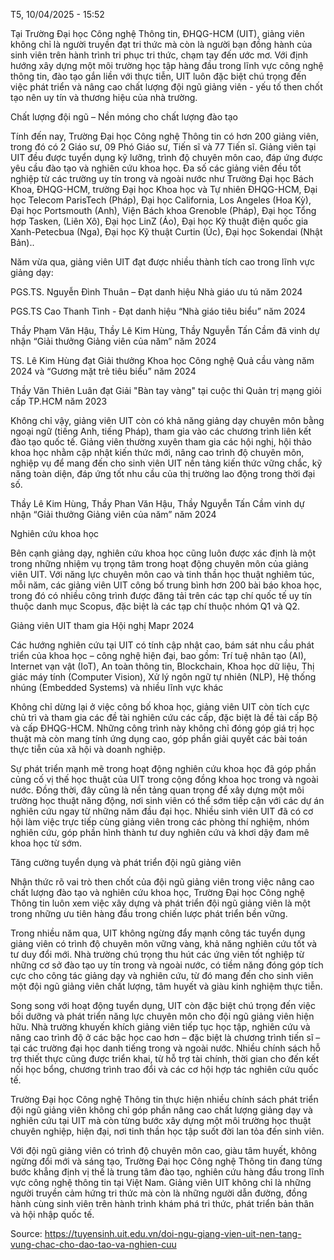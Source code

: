 T5, 10/04/2025 - 15:52

Tại Trường Đại học Công nghệ Thông tin, ĐHQG-HCM (UIT), giảng viên không chỉ là người truyền đạt tri thức mà còn là người bạn đồng hành của sinh viên trên hành trình tri phục tri thức, chạm tay đến ước mơ. Với định hướng xây dựng một môi trường học tập hàng đầu trong lĩnh vực công nghệ thông tin, đào tạo gắn liền với thực tiễn, UIT luôn đặc biệt chú trọng đến việc phát triển và nâng cao chất lượng đội ngũ giảng viên - yếu tố then chốt tạo nên uy tín và thương hiệu của nhà trường.

Chất lượng đội ngũ – Nền móng cho chất lượng đào tạo

Tính đến nay, Trường Đại học Công nghệ Thông tin có hơn 200 giảng viên, trong đó có 2 Giáo sư, 09 Phó Giáo sư, Tiến sĩ và 77 Tiến sĩ. Giảng viên tại UIT đều được tuyển dụng kỹ lưỡng, trình độ chuyên môn cao, đáp ứng được yêu cầu đào tạo và nghiên cứu khoa học. Đa số các giảng viên đều tốt nghiệp từ các trường uy tín trong và ngoài nước như Trường Đại học Bách Khoa, ĐHQG-HCM, trường Đại học Khoa học và Tự nhiên ĐHQG-HCM, Đại học Telecom ParisTech (Pháp), Đại học California, Los Angeles (Hoa Kỳ), Đại học Portsmouth (Anh), Viện Bách khoa Grenoble (Pháp), Đại học Tổng hợp Tasken, (Liên Xô), Đại học LinZ (Áo), Đại học Kỹ thuật điện quốc gia Xanh-Petecbua (Nga), Đại học Kỹ thuật Curtin (Úc), Đại học Sokendai (Nhật Bản)..

Năm vừa qua, giảng viên UIT đạt được nhiều thành tích cao trong lĩnh vực giảng dạy:

PGS.TS. Nguyễn Đình Thuân – Đạt danh hiệu Nhà giáo ưu tú năm 2024

PGS.TS Cao Thanh Tình - Đạt danh hiệu “Nhà giáo tiêu biểu” năm 2024

Thầy Phạm Văn Hậu, Thầy Lê Kim Hùng, Thầy Nguyễn Tấn Cầm đã vinh dự nhận “Giải thưởng Giảng viên của năm” năm 2024

TS. Lê Kim Hùng đạt Giải thưởng Khoa học Công nghệ Quả cầu vàng năm 2024 và “Gương mặt trẻ tiêu biểu” năm 2024

Thầy Văn Thiên Luân đạt Giải "Bàn tay vàng" tại cuộc thi Quản trị mạng giỏi cấp TP.HCM năm 2023

Không chỉ vậy, giảng viên UIT còn có khả năng giảng dạy chuyên môn bằng ngoại ngữ (tiếng Anh, tiếng Pháp), tham gia vào các chương trình liên kết đào tạo quốc tế. Giảng viên thường xuyên tham gia các hội nghị, hội thảo khoa học nhằm cập nhật kiến thức mới, nâng cao trình độ chuyên môn, nghiệp vụ để mang đến cho sinh viên UIT nền tảng kiến thức vững chắc, kỹ năng toàn diện, đáp ứng tốt nhu cầu của thị trường lao động trong thời đại số.

Thầy Lê Kim Hùng, Thầy Phan Văn Hậu, Thầy Nguyễn Tấn Cầm vinh dự nhận “Giải thưởng Giảng viên của năm” năm 2024

Nghiên cứu khoa học

Bên cạnh giảng dạy, nghiên cứu khoa học cũng luôn được xác định là một trong những nhiệm vụ trọng tâm trong hoạt động chuyên môn của giảng viên UIT. Với năng lực chuyên môn cao và tinh thần học thuật nghiêm túc, mỗi năm, các giảng viên UIT công bố trung bình hơn 200 bài báo khoa học, trong đó có nhiều công trình được đăng tải trên các tạp chí quốc tế uy tín thuộc danh mục Scopus, đặc biệt là các tạp chí thuộc nhóm Q1 và Q2.

Giảng viên UIT tham gia Hội nghị Mapr 2024

Các hướng nghiên cứu tại UIT có tính cập nhật cao, bám sát nhu cầu phát triển của khoa học – công nghệ hiện đại, bao gồm: Trí tuệ nhân tạo (AI), Internet vạn vật (IoT), An toàn thông tin, Blockchain, Khoa học dữ liệu, Thị giác máy tính (Computer Vision), Xử lý ngôn ngữ tự nhiên (NLP), Hệ thống nhúng (Embedded Systems) và nhiều lĩnh vực khác

Không chỉ dừng lại ở việc công bố khoa học, giảng viên UIT còn tích cực chủ trì và tham gia các đề tài nghiên cứu các cấp, đặc biệt là đề tài cấp Bộ và cấp ĐHQG-HCM. Những công trình này không chỉ đóng góp giá trị học thuật mà còn mang tính ứng dụng cao, góp phần giải quyết các bài toán thực tiễn của xã hội và doanh nghiệp.

Sự phát triển mạnh mẽ trong hoạt động nghiên cứu khoa học đã góp phần củng cố vị thế học thuật của UIT trong cộng đồng khoa học trong và ngoài nước. Đồng thời, đây cũng là nền tảng quan trọng để xây dựng một môi trường học thuật năng động, nơi sinh viên có thể sớm tiếp cận với các dự án nghiên cứu ngay từ những năm đầu đại học. Nhiều sinh viên UIT đã có cơ hội làm việc trực tiếp cùng giảng viên trong các phòng thí nghiệm, nhóm nghiên cứu, góp phần hình thành tư duy nghiên cứu và khơi dậy đam mê khoa học từ sớm.

Tăng cường tuyển dụng và phát triển đội ngũ giảng viên

Nhận thức rõ vai trò then chốt của đội ngũ giảng viên trong việc nâng cao chất lượng đào tạo và nghiên cứu khoa học, Trường Đại học Công nghệ Thông tin luôn xem việc xây dựng và phát triển đội ngũ giảng viên là một trong những ưu tiên hàng đầu trong chiến lược phát triển bền vững.

Trong nhiều năm qua, UIT không ngừng đẩy mạnh công tác tuyển dụng giảng viên có trình độ chuyên môn vững vàng, khả năng nghiên cứu tốt và tư duy đổi mới. Nhà trường chú trọng thu hút các ứng viên tốt nghiệp từ những cơ sở đào tạo uy tín trong và ngoài nước, có tiềm năng đóng góp tích cực cho công tác giảng dạy và nghiên cứu, từ đó mang đến cho sinh viên một đội ngũ giảng viên chất lượng, tâm huyết và giàu kinh nghiệm thực tiễn.

Song song với hoạt động tuyển dụng, UIT còn đặc biệt chú trọng đến việc bồi dưỡng và phát triển năng lực chuyên môn cho đội ngũ giảng viên hiện hữu. Nhà trường khuyến khích giảng viên tiếp tục học tập, nghiên cứu và nâng cao trình độ ở các bậc học cao hơn – đặc biệt là chương trình tiến sĩ – tại các trường đại học danh tiếng trong và ngoài nước. Nhiều chính sách hỗ trợ thiết thực cũng được triển khai, từ hỗ trợ tài chính, thời gian cho đến kết nối học bổng, chương trình trao đổi và các cơ hội hợp tác nghiên cứu quốc tế.

Trường Đại học Công nghệ Thông tin thực hiện nhiều chính sách phát triển đội ngũ giảng viên không chỉ góp phần nâng cao chất lượng giảng dạy và nghiên cứu tại UIT mà còn từng bước xây dựng một môi trường học thuật chuyên nghiệp, hiện đại, nơi tinh thần học tập suốt đời lan tỏa đến sinh viên.

Với đội ngũ giảng viên có trình độ chuyên môn cao, giàu tâm huyết, không ngừng đổi mới và sáng tạo, Trường Đại học Công nghệ Thông tin đang từng bước khẳng định vị thế là trung tâm đào tạo, nghiên cứu hàng đầu trong lĩnh vực công nghệ thông tin tại Việt Nam. Giảng viên UIT không chỉ là những người truyền cảm hứng tri thức mà còn là những người dẫn đường, đồng hành cùng sinh viên trên hành trình khám phá tri thức, phát triển bản thân và hội nhập quốc tế.

Source: https://tuyensinh.uit.edu.vn/doi-ngu-giang-vien-uit-nen-tang-vung-chac-cho-dao-tao-va-nghien-cuu